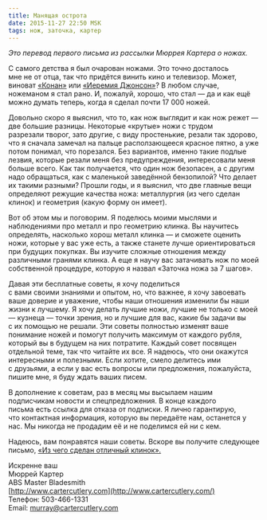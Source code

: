 ```yaml
---
title: Манящая острота
date: 2015-11-27 22:50 MSK
tags: нож, заточка, картер 
---
```


*Это перевод первого письма из рассылки Мюррея Картера о ножах.*

С самого детства я был очарован ножами. Это точно досталось мне не от отца, так что придётся винить кино и телевизор. Может, виноват [«Конан»](http://www.imdb.com/title/tt0082198/) или [«Иеремия Джонсон»](http://www.imdb.com/title/tt0068762/)? В любом случае, ножеманом я стал рано. И, пожалуй, хорошо, что стал — да и как ещё можно думать теперь, когда я сделал почти 17&nbsp;000 ножей. 

Довольно скоро я выяснил, что то, как нож выглядит и как нож режет — две большие разницы. Некоторые «крутые» ножи с трудом разрезали творог, зато другие, с виду простенькие, резали так здорово, что я сначала замечал на пальце расползающееся красное пятно, а уже потом понимал, что порезался. Без вариантов, именно такие подлые лезвия, которые резали меня без предупреждения, интересовали меня больше всего. Как так получается, что один нож безопасен, а с другим надо обращаться, как с маленькой заведённой бензопилой? Что делает их такими разными? Прошли годы, и я выяснил, что две главные вещи определяют режущие качества ножа: металлургия (из чего сделан клинок) и геометрия (какую форму он имеет). 

Вот об этом мы и поговорим. Я поделюсь моими мыслями и наблюдениями про металл и про геометрию клинка. Вы научитесь определять, насколько хорош металл клинка — и сможете оценить ножи, которые у вас уже есть, а также станете лучше ориентироваться при будущих покупках. Вы изучите сложные отношения между различными гранями клинка. А еще я научу вас затачивать нож по моей собственной процедуре, которую я назвал «Заточка ножа за 7 шагов».

Давая эти бесплатные советы, я хочу поделиться с вами своими знаниями и опытом, но, что важнее, я хочу завоевать ваше доверие и уважение, чтобы наши отношения изменили бы наши жизни к лучшему. Я хочу делать лучшие ножи, лучшие не только с моей — кузнеца — точки зрения, но и лучшие для вас, какие бы задачи вы с их помощью не решали. 
Эти советы полностью изменят ваше понимание ножей и помогут получить максимум от каждого рубля, который вы в будущем на них потратите. Каждый совет посвящен отдельной теме, так что читайте их все. Я надеюсь, что они окажутся интересными и полезными. Если хотите, смело делитесь ими с друзьями, а если у вас есть вопросы или предложения, пожалуйста, пишите мне, я буду ждать ваших писем.  

В дополнение к советам, раз в месяц мы высылаем нашим подписчикам новости и спецпредложения. В конце каждого письма есть ссылка для отказа от подписки. Я лично гарантирую, что контактная информация, которую вы передаёте нам, останется у нас. Мы никогда не продадим её и не поделимся ей ни с кем. 

Надеюсь, вам понравятся наши советы. Вскоре вы получите следующее письмо, [«Из чего сделан отличный клинок».](/2015-11-29-carter-o-nozhah-2/)  

Искренне ваш<br> 
Мюррей Картер<br>
ABS Master Bladesmith<br> 
[http://www.cartercutlery.com](http://www.cartercutlery.com/)<br> 
Телефон: 503-466-1331<br> 
Email: murray@cartercutlery.com	

